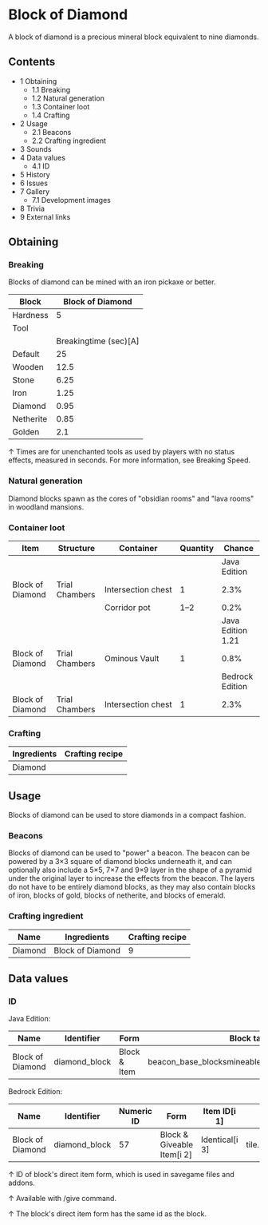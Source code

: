 # Block of Diamond
A block of diamond is a precious mineral block equivalent to nine diamonds.

## Contents
- 1 Obtaining
	- 1.1 Breaking
	- 1.2 Natural generation
	- 1.3 Container loot
	- 1.4 Crafting
- 2 Usage
	- 2.1 Beacons
	- 2.2 Crafting ingredient
- 3 Sounds
- 4 Data values
	- 4.1 ID
- 5 History
- 6 Issues
- 7 Gallery
	- 7.1 Development images
- 8 Trivia
- 9 External links

## Obtaining
### Breaking
Blocks of diamond can be mined with an iron pickaxe or better.

| Block     | Block of Diamond      |
|-----------|-----------------------|
| Hardness  | 5                     |
| Tool      |                       |
|           | Breakingtime (sec)[A] |
| Default   | 25                    |
| Wooden    | 12.5                  |
| Stone     | 6.25                  |
| Iron      | 1.25                  |
| Diamond   | 0.95                  |
| Netherite | 0.85                  |
| Golden    | 2.1                   |


↑ Times are for unenchanted tools as used by players with no status effects, measured in seconds. For more information, see Breaking Speed.


### Natural generation
Diamond blocks spawn as the cores of "obsidian rooms" and "lava rooms" in woodland mansions.

### Container loot
| Item             | Structure      | Container          | Quantity | Chance            |
|------------------|----------------|--------------------|----------|-------------------|
|                  |                |                    |          | Java Edition      |
| Block of Diamond | Trial Chambers | Intersection chest | 1        | 2.3%              |
|                  |                | Corridor pot       | 1–2      | 0.2%              |
|                  |                |                    |          | Java Edition 1.21 |
| Block of Diamond | Trial Chambers | Ominous Vault      | 1        | 0.8%              |
|                  |                |                    |          | Bedrock Edition   |
| Block of Diamond | Trial Chambers | Intersection chest | 1        | 2.3%              |

### Crafting
| Ingredients | Crafting recipe |
|-------------|-----------------|
| Diamond     |                 |

## Usage
Blocks of diamond can be used to store diamonds in a compact fashion. 

### Beacons
Blocks of diamond can be used to "power" a beacon. The beacon can be powered by a 3×3 square of diamond blocks underneath it, and can optionally also include a 5×5, 7×7 and 9×9 layer in the shape of a pyramid under the original layer to increase the effects from the beacon. The layers do not have to be entirely diamond blocks, as they may also contain blocks of iron, blocks of gold, blocks of netherite, and blocks of emerald.

### Crafting ingredient
| Name    | Ingredients      | Crafting recipe |
|---------|------------------|-----------------|
| Diamond | Block of Diamond | 9               |

## Data values
### ID
Java Edition:

| Name             | Identifier    | Form         | Block tags                                        | Translation key               |
|------------------|---------------|--------------|---------------------------------------------------|-------------------------------|
| Block of Diamond | diamond_block | Block & Item | beacon_base_blocksmineable/pickaxeneeds_iron_tool | block.minecraft.diamond_block |

Bedrock Edition:

| Name             | Identifier    | Numeric ID | Form                       | Item ID[i 1]   | Translation key         |
|------------------|---------------|------------|----------------------------|----------------|-------------------------|
| Block of Diamond | diamond_block | 57         | Block & Giveable Item[i 2] | Identical[i 3] | tile.diamond_block.name |


↑ ID of block's direct item form, which is used in savegame files and addons.

↑ Available with /give command.

↑ The block's direct item form has the same id as the block.



